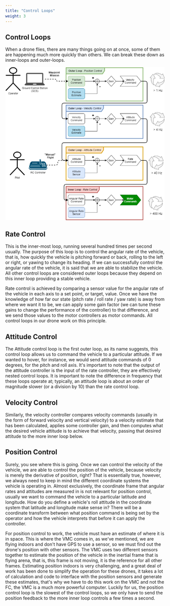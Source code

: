 ```yaml
---
title: "Control Loops"
weight: 3
---
```


## Control Loops

When a drone flies, there are many things going on at once, some of them are happening
much more quickly than others. We can break these down as inner-loops and outer-loops.

![](loops.png)

## Rate Control

This is the inner-most loop, running several hundred times per second usually. The
purpose of this loop is to control the angular rate of the vehicle, that is, how quickly
the vehicle is pitching forward or back, rolling to the left or right, or yawing to
change its heading. If we can successfully control the angular rate of the vehicle, it
is said that we are able to stabilize the vehicle. All other control loops are
considered outer loops because they depend on this inner loop providing a stable
vehicle.

Rate control is achieved by comparing a sensor value for the angular rate of the vehicle
in each axis to a set point, or target, value. Once we have the knowledge of how far our
state (pitch rate / roll rate / yaw rate) is away from where we want it to be, we can
apply some gain factor (we can tune these gains to change the performance of the
controller) to that difference, and we send those values to the motor controllers as
motor commands. All control loops in our drone work on this principle.

## Attitude Control

The Attitude control loop is the first outer loop, as its name suggests, this control
loop allows us to command the vehicle to a particular attitude. If we wanted to hover,
for instance, we would send attitude commands of 0 degrees, for the pitch and roll axis.
It's important to note that the output of the attitude controller is the input of the
rate controller, they are effectively nested control loops. It is important to note the
difference in frequency that these loops operate at; typically, an attitude loop is
about an order of magnitude slower (or a division by 10) than the rate control loop.

## Velocity Control

Similarly, the velocity controller compares velocity commands (usually in the form of
forward velocity and vertical velocity) to a velocity estimate that has been calculated,
applies some controller gain, and then computes what the desired vehicle attitude is to
achieve that velocity, passing that desired attitude to the more inner loop below.

## Position Control

Surely, you see where this is going. Once we can control the velocity of the vehicle, we
are able to control the position of the vehicle, because velocity is merely the
derivative of position, right? That is essentially true, however, we always need to keep
in mind the different coordinate systems the vehicle is operating in. Almost
exclusively, the coordinate frame that angular rates and attitudes are measured in is
not relevant for position control, usually we want to command the vehicle to a
particular latitude and longitude. How do you define a vehicle's roll attitude in the
coordinate system that latitude and longitude make sense in? There will be a coordinate
transform between what position command is being set by the operator and how the vehicle
interprets that before it can apply the controller.

For position control to work, the vehicle must have an estimate of where it is in space.
This is where the VMC comes in, as we've mentioned, we are flying indoors and don't have
GPS to use a sensor, so we must find out the drone's position with other sensors. The
VMC uses two different sensors together to estimate the position of the vehicle in the
inertial frame that is flying arena, that is, this frame is not moving, it is the
reference for all other frames. Estimating position indoors is very challenging, and a
great deal of work has been done to simplify the operation for these drones, it takes a
lot of calculation and code to interface with the position sensors and generate these
estimates, that's why we have to do this work on the VMC and not the FC, the VMC is a
much more powerful computer. Luckily for us, the position control loop is the slowest of
the control loops, so we only have to send the position feedback to the more inner loop
controls a few times a second.
